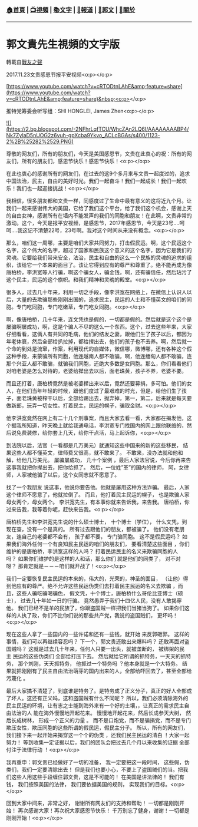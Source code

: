 ###  [:house:首頁](https://github.com/ourhimalayas/home) | [:tv:視頻](https://github.com/ourhimalayas/videos) | [:books:文字](https://github.com/ourhimalayas/txt) | [:newspaper:報道](https://github.com/ourhimalayas/news) | [:eagle:郭文](https://github.com/ourhimalayas/guomedia) | [:pray:關於](https://github.com/ourhimalayas/home/tree/master/about)
---
# 郭文貴先生視頻的文字版
轉載自[戰友之聲](http://littleantvoice.blogspot.com)

2017.11.23文贵感恩节报平安视频<o:p></o:p>



[https://www.youtube.com/watch?v=cRTODtnLAhE&amp;feature=share](https://www.youtube.com/watch?v=cRTODtnLAhE&amp;feature=share)&nbsp;<o:p></o:p>





推特党筹委会听写组：SHI HONGLEI, James Zhen<o:p></o:p>



[!\[\](https://2.bp.blogspot.com/-2NFhrLqfTCU/WhcZAn2LQ6I/AAAAAAAABP4/Nk7ZyIaD5nUOG2z6vuh-gpXcba9Ykvo_ACLcBGAs/s400/1123-2%2B%25282%2529.PNG)](https://2.bp.blogspot.com/-2NFhrLqfTCU/WhcZAn2LQ6I/AAAAAAAABP4/Nk7ZyIaD5nUOG2z6vuh-gpXcba9Ykvo_ACLcBGAs/s1600/1123-2%2B%25282%2529.PNG)





尊敬的网友们，所有的朋友们，今天是美国感恩节，文贵在此衷心的祝：所有的网友们，所有的朋友们，感恩节快乐！感恩节快乐！<o:p></o:p>



在此也衷心的感谢所有的网友们，在过去的这9个多月来与文贵一起度过的，追求中国法治，民主，自由的美好时光。我们一起奋斗！我们一起成长！我们一起欢乐！我们也一起迎接挑战！<o:p></o:p>



我相信，很多朋友都和文贵一样，同感度过了生命中最有意义的这将近九个月。让我们一起来感谢伟大的美国，它给了我们这个平台，给了我们这个机会，感谢上天的自由女神，感谢所有在墙内不能发声的我们的同胞和朋友！在此啊，文贵非常的激动。这个，今天是报平安视频，是感恩节，2017年感恩节，今天是23号....呵呵....我这记不清楚22号，23号啊。我对这个时间从来没有概念。<o:p></o:p>



那么，咱们这一周哪，主要是咱们大家共同努力，打击假民运。啊，这个民运这个名字，这个伟大的名字，超过了国家和民族这个意义的这个名字，因为它是我们的灵魂。它要给我们带来安全，法治，民主和自由的这么一个民族的灵魂的追求的组织，该给它一个本来的面目了。该让它得到应有的尊严和尊重了。绝不能再成为像唐柏桥，李洪宽等人行骗，啊这个骗女人，骗金钱，啊，还有骗信任，然后玷污了这个民主，民运的这个旗帜。和我们精神和灵魂的殿堂。<o:p></o:p>



很多人，过去几十年来，利用一切之手段，像李洪宽在网络上，在微信上认识人以后，大量的去欺骗那些刚刚出国的，追求民主，民运的人士和不懂英文的咱们的同胞。专门吃同胞，专门吃嫩草，专门吃女同胞。<o:p></o:p>



啊，像唐柏桥，几十年来，连文凭也是假的，一切都是假的。然后就是这个这个是屡骗啊屡成功，啊，这是个骗人不尽的这么一个东西。这个，过去这些年来，大家仔细看看，这俩人有共同的毛病，他们的结发之妻，跟他们生了孩子以后，都因为年老体衰，然后全部给扒拉掉，都给撵出去，他们的孩子也不去养。啊，然后就一个命的到处是流窜，作案，利用现代的自媒体，微信哪，微博哪，还有各种这个假这种手段，来蒙骗所有同胞，他连越南人都不敢骗，啊，他连缅甸人都不敢骗，连那个兴亚人都不敢骗，就骗我们同胞，还绝大多数是女同胞。那么，你们看看他们对咱老婆是怎么对待的，老婆给撵出去以后，面老珠黄，孩子不养，老婆不要。



而且还打着，唐柏桥竟然是被老婆撵出来以后，竟然还要募捐，多可怕。他们的女人，在他们当年年轻的时候，跟他们度过了最艰难的时光，但是，给他们生了孩子，面老珠黄被榨干以后，全部给踢出去，抛弃掉，第一，第二，后来就是每天要做新郎，玩弄一切女性。打着民主，民运的幌子，骗取金财。<o:p></o:p>



他李洪宽竟然在网上有二十几个刑事案，而且大家去看一看，大家都在揭发他，这个据我所知道，昨天晚上就给我通电话，李洪宽专门找国内的网上跟他联络的，然后说免费装修，给你套上几天，给你干点活，马上起诉你，<o:p></o:p>



到法院以后，法官（一看都是几万美元）就通知这些中国来的新的这些移民，&nbsp;结果这些人都不懂英文，律师费又很高，就不敢来了。&nbsp;不敢来，没办法就和他和解，给他几万美元。&nbsp;屡骗屡成功，&nbsp;几十个案例&nbsp;，最后人家法官说，今后你再来告这事我就把你撵出去，把你给抓了。&nbsp;然后，一位姓”革”的国内的律师，&nbsp;阿，女律师，人家被他骗了以后，这个女同志就不愿意了。&nbsp;



找了一个我朋友&nbsp;说这事，他说你要告他。他就是屡用这种方法诈骗。&nbsp;最后，人家这个律师不愿意了，他就拉倒了。&nbsp;而且，他打着民主民运的幌子，&nbsp;也是欺骗人家母女两个，母女两个。&nbsp;李洪宽先生，有本事你就来告诉我，来告我。&nbsp;唐柏桥，你过来告我，我等着你呢，赶快来告我。<o:p></o:p>



唐柏桥先生和李洪宽先生说的什么硕士博士，&nbsp;十个博士（学位），&nbsp;什么文凭，到现在查，没有一个是真的。&nbsp;所有过去跟他们的朋友，都被骗了。&nbsp;他们没有老朋友，连自己的老婆都不会有，&nbsp;孩子都不要，&nbsp;专门骗同胞。&nbsp;这不是假民运吗？&nbsp;如果我们海外任何一个有良知民主民运的咱们的朋友们，&nbsp;要看清楚这些面目&nbsp;，你们维护的是唐柏桥，李洪宽这样的人吗？&nbsp;打着民运民主的名义来欺骗同胞的人吗？&nbsp;如果你们维护的是这样的人和话，那么你们&nbsp;就是他们的同类了，&nbsp;对不对呀？&nbsp;那肯定就是－－－咱们就开战了！<o:p></o:p>



我们一定要恢复民主民运的本来的，伟大的，光荣的，神圣的面目，&nbsp;（让他）得到他应有的尊严。绝不允许这些民运伪类们去打着民主民运的名义去欺骗&nbsp;，而且，这些人骗吃骗喝骗色，&nbsp;假文凭，十个博士，唐柏桥什么哥伦比亚博士（硕士），&nbsp;过去几十年如一日的行骗。&nbsp;竟然愚弄于我们十四亿人民，没有人敢揭穿他。&nbsp;我们已经不是羊的民族了，你跟盗国贼一样把我们当猪当狗了。&nbsp;如果你们这样的人执了政，你们不比你们说的那些共产党，我说的盗国贼们，&nbsp;更坏吗！<o:p></o:p>



现在这些人拿了一些国内的一些许诺和还有一些钱，就开始&nbsp;来反郭砸郭。&nbsp;这样的事情，我们可以再继续容忍吗？&nbsp;下一个，郭文贵还敢出来爆料吗？&nbsp;还敢再面对盗国贼吗？&nbsp;这就是过去几十年来，任何人只要一出头，就被垄断的，&nbsp;被绑架的民主&nbsp;民运的这些伪类们&nbsp;全部给打压下去。&nbsp;然后就给它所谓的抓特务，一天天的抓特务，&nbsp;那个刘刚，天天抓特务，&nbsp;他抓过一个特务吗&nbsp;？他本身就是一个大特务。&nbsp;结果就把刚刚有了民主自由法治萌芽的国内出来的人，全部给吓回去了，甚至全部给污蔑化&nbsp;。



最后大家搞不清楚了，到底谁是特务了。是特务成了正义分子，真正的好人全部成了坏人。这还有正义吗，这和盗国贼有什么不同呢？&nbsp;所以，我们必须清除海外的民主民运的环境，让有志之士能到海外来有一个好的土壤，，让真正的需求民主自由法治的人&nbsp;能在海外慢慢地开起花来。&nbsp;慢慢地开起花来，然后长成参天大树，&nbsp;然后长成树林，&nbsp;形成一个正义的力量&nbsp;。&nbsp;而不是口炮党，而不是骗捐党，而不是专门欺压女性，欺压同胞的这些所谓的假民运，假民主分子。&nbsp;所以，所有的网友们，我们接下来一起开始来揭穿这一个个的伪类&nbsp;，还我们民主民运的清白&nbsp;！大家一起努力！&nbsp;等到收集一定证据以后，我们的团队会把过去几个月以来收集的证据&nbsp;全部付注于法律行动&nbsp;！<o:p></o:p>



我再重申：郭文贵已经做好了一切的准备，&nbsp;我一定要把这一段时间，&nbsp;这些假，伪类们，我们一定要清除出去！&nbsp;但是我们也要小心，不要上了盗国贼们的当。把我们这些人用这些手段缠住郭文贵，这是不可能的！&nbsp;在美国是讲法律的！&nbsp;我们有钱，&nbsp;我们按照美国的法律，&nbsp;我们要依据美国的规则，&nbsp;实现我们的目标。<o:p></o:p>



回到大家中间来，非常之好，&nbsp;谢谢所有网友们的支持和帮助！&nbsp;一切都是刚刚开始！&nbsp;再次感谢大家！再次祝大家感恩节快乐！&nbsp;千万别忘了健身，谢谢！一切都是刚刚开始！<o:p></o:p>



<u></u><sub></sub><sup></sup><strike></strike>
